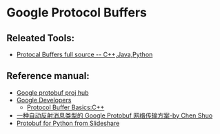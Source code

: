 Google Protocol Buffers
=======================

## Releated Tools:
- [Protocal Buffers full source -- C++,Java,Python](https://code.google.com/p/protobuf/downloads/list)

## Reference manual:
- [Google protobuf proj hub](https://code.google.com/p/protobuf/)
- [Google Developers](https://developers.google.com/protocol-buffers/docs/overview?hl=zh-CN&csw=1)
	- [Protocol Buffer Basics:C++](https://developers.google.com/protocol-buffers/docs/cpptutorial)
- [一种自动反射消息类型的 Google Protobuf 网络传输方案-by Chen Shuo](http://blog.csdn.net/solstice/article/details/6300108)
- [Protobuf for Python from Slideshare](http://www.slideshare.net/laiyonghao/google-protobuf-webgame)
